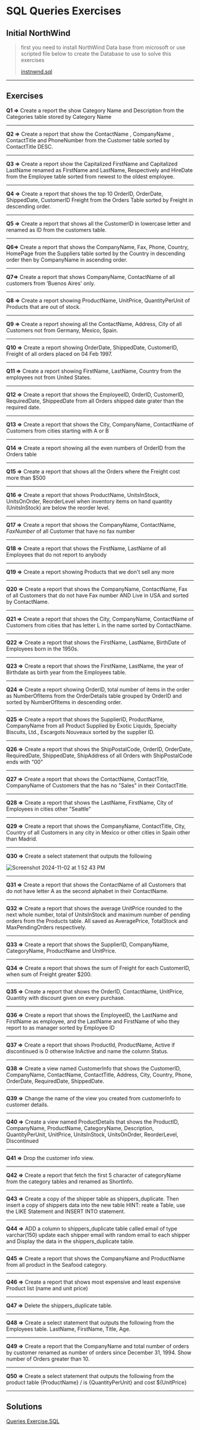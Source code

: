 # SQL Queries Exercises

## Initial NorthWind

> first you need to install NorthWind Data base from microsoft or use scripted file below to create the Database to use to solve this exercises
> 
> 
> [instnwnd.sql](https://prod-files-secure.s3.us-west-2.amazonaws.com/ac8d2e56-c643-48fc-af41-f14c17164785/f62fa384-0e3c-47d1-b1ad-3f59a1eaba45/instnwnd.sql)
> 

---

## Exercises

**Q1 ⇒** Create a report the show Category Name and Description from the Categories table stored by Category Name

---

**Q2 ⇒** Create a report that show the ContactName , CompanyName , ContactTitle and PhoneNumber from the Customer table sorted by ContactTitle DESC.

---

**Q3 ⇒** Create a report show the Capitalized FirstName and Capitalized LastName renamed as FirstName and LastName, Respectively and HireDate from the Employee table sorted from newest to the oldest employee.

---

**Q4 ⇒** Create a report that shows the top 10 OrderID, OrderDate, ShippedDate, CustomerID Freight from the Orders Table sorted by Freight in descending order.

---

**Q5 ⇒** Create a report that shows all the CustomerID in lowercase letter and renamed as ID from the customers table.

---

**Q6⇒** Create a report that shows the CompanyName, Fax, Phone, Country, HomePage from the Suppliers table sorted by the Country in descending order then by CompanyName in ascending order.

---

**Q7⇒** Create a report that shows CompanyName, ContactName of all customers from ‘Buenos Aires' only.

---

**Q8 ⇒** Create a report showing ProductName, UnitPrice, QuantityPerUnit of Products that are out of stock.

---

**Q9 ⇒** Create a report showing all the ContactName, Address, City of all Customers not from Germany, Mexico, Spain.

---

**Q10 ⇒** Create a report showing OrderDate, ShippedDate, CustomerID, Freight of all orders placed on 04 Feb 1997.

---

**Q11 ⇒** Create a report showing FirstName, LastName, Country from the employees not from United States.

---

**Q12 ⇒** Create a report that shows the EmployeeID, OrderID, CustomerID, RequiredDate, ShippedDate from all Orders shipped date grater than the required date.

---

**Q13 ⇒** Create a report that shows the City, CompanyName, ContactName of Customers from cities starting with A or B

---

**Q14 ⇒** Create a report showing all the even numbers of OrderID from the Orders table

---

**Q15 ⇒** Create a report that shows all the Orders where the Freight cost more than $500

---

**Q16 ⇒** Create a report that shows ProductName, UnitsInStock, UnitsOnOrder, ReorderLevel when inventory items on hand quantity (UnitsInStock) are below the reorder level.

---

**Q17 ⇒** Create a report that shows the CompanyName, ContactName, *FaxNumber* of all Customer that have no fax number

---

**Q18 ⇒** Create a report that shows the FirstName, LastName of all Employees that do not report to anybody

---

**Q19 ⇒** Create a report showing Products that we don't sell any more

---

**Q20 ⇒** Create a report that shows the CompanyName, ContactName, Fax of all Customers that do not have Fax number AND Live in USA and sorted by ContactName.

---

**Q21 ⇒** Create a report that shows the City, CompanyName, ContactName of Customers from cities that has letter L in the name sorted by ContactName.

---

**Q22 ⇒** Create a report that shows the FirstName, LastName, BirthDate of Employees born in the 1950s.

---

**Q23 ⇒** Create a report that shows the FirstName, LastName, the year of Birthdate as birth year from the Employees table.

---

**Q24 ⇒** Create a report showing OrderID, total number of items in the order as NumberOfItems from the OrderDetails table grouped by OrderID and sorted by NumberOfItems in descending order.

---

**Q25 ⇒** Create a report that shows the SupplierID, ProductName, CompanyName from all Product Supplied by Exotic Liquids, Specialty Biscuits, Ltd., Escargots Nouveaux sorted by the supplier ID.

---

**Q26 ⇒** Create a report that shows the ShipPostalCode, OrderID, OrderDate, RequiredDate, ShippedDate, ShipAddress of all Orders with ShipPostalCode ends with "00”

---

**Q27 ⇒** Create a report that shows the ContactName, ContactTitle, CompanyName of Customers that the has no "Sales" in their ContactTitle.

---

**Q28 ⇒** Create a report that shows the LastName, FirstName, City of Employees in cities other "Seattle"

---

**Q29 ⇒** Create a report that shows the CompanyName, ContactTitle, City, Country of all Customers in any city in Mexico or other cities in Spain other than Madrid.

---

**Q30 ⇒** Create a select statement that outputs the following

![Screenshot 2024-11-02 at 1 52 43 PM](https://github.com/user-attachments/assets/c19f6d4e-0053-4134-8dd7-cd59acf6c9d2)

---

**Q31 ⇒** Create a report that shows the ContactName of all Customers that do not have letter A as the second alphabet in their ContactName.

---

**Q32 ⇒** Create a report that shows the average UnitPrice rounded to the next whole number, total of UnitsInStock and maximum number of pending orders from the Products table. All saved as AveragePrice, TotalStock and MaxPendingOrders respectively.

---

**Q33 ⇒** Create a report that shows the SupplierID, CompanyName, CategoryName, ProductName and UnitPrice.

---

**Q34 ⇒** Create a report that shows the sum of Freight for each CustomerID, when sum of Freight greater $200.

---

**Q35 ⇒** Create a report that shows the OrderID, ContactName, UnitPrice, Quantity with discount given on every purchase.

---

**Q36 ⇒** Create a report that shows the EmployeeID, the LastName and FirstName as employee, and the LastName and FirstName of who they report to as manager sorted by Employee ID

---

**Q37 ⇒** Create a report that shows ProductId, ProductName, Active if discontinued is 0 otherwise InActive and name the column Status.

---

**Q38 ⇒** Create a view named CustomerInfo that shows the CustomerID, CompanyName, ContactName, ContactTitle, Address, City, Country, Phone, OrderDate, RequiredDate, ShippedDate.

---

**Q39 ⇒** Change the name of the view you created from customerInfo to customer details.

---

**Q40 ⇒** Create a view named ProductDetails that shows the ProductID, CompanyName, ProductName, CategoryName, Description, QuantityPerUnit, UnitPrice, UnitsInStock, UnitsOnOrder, ReorderLevel, Discontinued

---

**Q41 ⇒** Drop the customer info view.

---

**Q42 ⇒** Create a report that fetch the first 5 character of categoryName from the category tables and renamed as ShortInfo.

---

**Q43 ⇒** Create a copy of the shipper table as shippers_duplicate. Then insert a copy of shippers data into the new table HINT: reate a Table, use the LIKE Statement and INSERT INTO statement.

---

**Q44 ⇒** ADD a column to shippers_duplicate table called email of type varchar(150) update each shipper email with random email to each shipper and Display the data in the shippers_duplicate table.

---

**Q45 ⇒** Create a report that shows the CompanyName and ProductName from all product in the Seafood category.

---

**Q46 ⇒** Create a report that shows most expensive and least expensive Product list (name and unit price)

---

**Q47 ⇒** Delete the shippers_duplicate table.

---

**Q48 ⇒** Create a select statement that outputs the following from the Employees table. LastName, FirstName, Title, Age.

---

**Q49 ⇒** Create a report that the CompanyName and total number of orders by customer renamed as number of orders since December 31, 1994. Show number of Orders greater than 10.

---

**Q50 ⇒** Create a select statement that outputs the following from the product table {ProductName} / is {QuantityPerUnit} and cost ${UnitPrice}

---

## Solutions

[Queries Exercise.SQL](https://prod-files-secure.s3.us-west-2.amazonaws.com/ac8d2e56-c643-48fc-af41-f14c17164785/0aa8e82c-b0d1-4ddb-993b-7894b688f58b/Queries_Exercise.sql)

